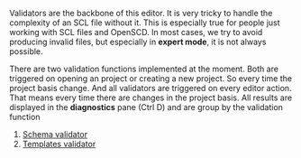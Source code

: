 Validators are the backbone of this editor. It is very tricky to handle the complexity of an SCL file without it. This is especially true for people just working with SCL files and OpenSCD. In most cases, we try to avoid producing invalid files, but especially in **expert mode**, it is not always possible.

There are two validation functions implemented at the moment. Both are triggered on opening an project or creating a new project. So every time the project basis change. And all validators are triggered on every editor action. That means every time there are changes in the project basis. All results are displayed in the **diagnostics** pane (Ctrl D) and are group by the validation function


1. [Schema validator](https://github.com/openscd/open-scd/wiki/Validate-schema)
2. [Templates validator](https://github.com/openscd/open-scd/wiki/Validate-template)
